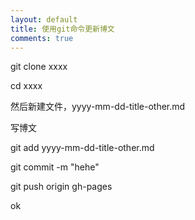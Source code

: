 ```yaml
---
layout: default
title: 使用git命令更新博文
comments: true
---
```


git clone xxxx

cd xxxx

然后新建文件，yyyy-mm-dd-title-other.md

写博文

git add yyyy-mm-dd-title-other.md

git commit -m "hehe"

git push origin gh-pages

ok
